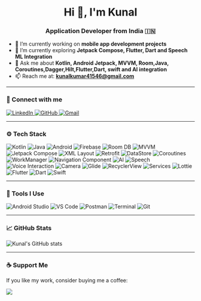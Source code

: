 <h1 align="center">Hi 👋, I'm Kunal</h1>
<h3 align="center">Application Developer from India 🇮🇳</h3>

- 🔭 I’m currently working on **mobile app development projects**
- 🌱 I’m currently exploring **Jetpack Compose, Flutter, Dart and Speech ML Integration**
- 💬 Ask me about **Kotlin, Android Jetpack, MVVM, Room,Java, Coroutines,Dagger,Hilt,Flutter,Dart, swift and AI integration**
- 📫 Reach me at: **kunalkumar41546@gmail.com**

---

### 🔗 Connect with me

<p align="left">
  <a href="https://www.linkedin.com/in/kunal-kumar-845523222/" target="_blank">
    <img src="https://img.icons8.com/color/48/linkedin.png" alt="LinkedIn"/>
  </a>
  <a href="https://github.com/kunalyadav103219" target="_blank">
    <img src="https://img.icons8.com/ios-glyphs/48/github.png" alt="GitHub"/>
  </a>
  <a href="mailto:kunalkumar41546@gmail.com" target="_blank">
    <img src="https://img.icons8.com/color/48/gmail-new.png" alt="Gmail"/>
  </a>
</p>

---

### ⚙️ Tech Stack

<p align="left">
  <!-- Core -->
  <img src="https://img.icons8.com/color/48/kotlin.png" alt="Kotlin"/>
  <img src="https://img.icons8.com/color/48/java-coffee-cup-logo.png" alt="Java"/>
  <img src="https://img.icons8.com/color/48/android-os.png" alt="Android"/>
  <img src="https://img.icons8.com/color/48/firebase.png" alt="Firebase"/>
  <img src="https://img.icons8.com/fluency/48/database.png" alt="Room DB"/>

  <!-- Architecture & Tools -->
  <img src="https://img.icons8.com/ios/48/000000/view-file.png" alt="MVVM"/>
  <img src="https://img.icons8.com/color/48/jetpack-compose.png" alt="Jetpack Compose"/>
  <img src="https://img.icons8.com/external-outline-juicy-fish/48/code-file.png" alt="XML Layout"/>
  <img src="https://img.icons8.com/color/48/network.png" alt="Retrofit"/>
  <img src="https://img.icons8.com/external-flat-juicy-fish/48/external-data-data-science-flat-flat-juicy-fish.png" alt="DataStore"/>
  <img src="https://img.icons8.com/fluency/48/synchronize.png" alt="Coroutines"/>
  <img src="https://img.icons8.com/fluency/48/workflow.png" alt="WorkManager"/>
  <img src="https://img.icons8.com/fluency/48/navigation.png" alt="Navigation Component"/>

  <!-- AI & Speech -->
  <img src="https://img.icons8.com/color/48/artificial-intelligence.png" alt="AI"/>
  <img src="https://img.icons8.com/color/48/microphone.png" alt="Speech"/>
  <img src="https://img.icons8.com/fluency/48/chat.png" alt="Voice Interaction"/>

  <!-- UI/UX -->
  <img src="https://img.icons8.com/ios/48/camera.png" alt="Camera"/>
  <img src="https://img.icons8.com/color/48/image.png" alt="Glide"/>
  <img src="https://img.icons8.com/color/48/list.png" alt="RecyclerView"/>
  <img src="https://img.icons8.com/ios-filled/48/settings.png" alt="Services"/>
  <img src="https://img.icons8.com/color/48/lottie.png" alt="Lottie"/>

  <!-- Cross Platform -->
  <img src="https://img.icons8.com/color/48/flutter.png" alt="Flutter"/>
  <img src="https://img.icons8.com/color/48/dart.png" alt="Dart"/>
  <img src="https://img.icons8.com/color/48/swift.png" alt="Swift"/>
</p>

---

### 🧰 Tools I Use

<p align="left">
  <img src="https://img.icons8.com/fluency/48/android-studio--v3.png" alt="Android Studio"/>
  <img src="https://img.icons8.com/color/48/visual-studio-code-2019.png" alt="VS Code"/>
  <img src="https://img.icons8.com/external-tal-revivo-shadow-tal-revivo/48/postman-api.png" alt="Postman"/>
  <img src="https://img.icons8.com/fluency/48/console.png" alt="Terminal"/>
  <img src="https://img.icons8.com/ios-filled/48/git.png" alt="Git"/>
</p>

---

### 📈 GitHub Stats

![Kunal's GitHub stats](https://github-readme-stats.vercel.app/api?username=kunalyadav103219&show_icons=true&theme=radical)

---

### ☕ Support Me

If you like my work, consider buying me a coffee:

<a href="https://www.buymeacoffee.com/kunalkumar">
  <img src="https://img.buymeacoffee.com/button-api/?text=Buy me a coffee&emoji=☕&slug=kunalrudra&button_colour=FFDD00&font_colour=000000&font_family=Comic&outline_colour=000000&coffee_colour=ffffff" />
</a>
